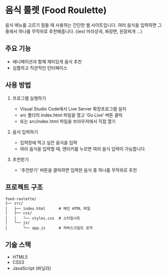 # 음식 룰렛 (Food Roulette)

음식 메뉴를 고르기 힘들 때 사용하는 간단한 웹 사이트입니다.
여러 음식을 입력하면 그 중에서 하나를 무작위로 추천해줍니다. ((ex) 마라샹궈, 짜장면, 된장찌개 ...)

## 주요 기능

- 애니메이션과 함께 재미있게 음식 추천
- 심플하고 직관적인 인터페이스

## 사용 방법

1. 프로그램 실행하기
   - Visual Studio Code에서 Live Server 확장프로그램 설치
   - src 폴더의 index.html 파일을 열고 'Go Live' 버튼 클릭
   - 또는 src/index.html 파일을 브라우저에서 직접 열기

2. 음식 입력하기
   - 입력창에 먹고 싶은 음식을 입력
   - 여러 음식을 입력할 때, 엔터키를 누르면 여러 음식 입력이 가능합니다.

3. 추천받기
   - '추천받기' 버튼을 클릭하면 입력한 음식 중 하나를 무작위로 추천

## 프로젝트 구조

```
food-roulette/
├── src/
│   ├── index.html      # 메인 HTML 파일
│   ├── css/
│   │   └── styles.css  # 스타일시트
│   └── js/
│       └── app.js      # 자바스크립트 로직
```

## 기술 스택

- HTML5
- CSS3
- JavaScript (바닐라)
